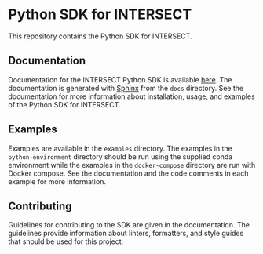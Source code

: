 # Python SDK for INTERSECT

This repository contains the Python SDK for INTERSECT.

## Documentation

Documentation for the INTERSECT Python SDK is available [here](x). The documentation is generated with [Sphinx](https://www.sphinx-doc.org) from the `docs` directory. See the documentation for more information about installation, usage, and examples of the Python SDK for INTERSECT.

## Examples

Examples are available in the `examples` directory. The examples in the `python-environment` directory should be run using the supplied conda environment while the examples in the `docker-compose` directory are run with Docker compose. See the documentation and the code comments in each example for more information.

## Contributing

Guidelines for contributing to the SDK are given in the documentation. The guidelines provide information about linters, formatters, and style guides that should be used for this project.
